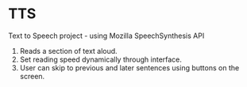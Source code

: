 # TTS
Text to Speech project - using Mozilla SpeechSynthesis API

  1. Reads a section of text aloud.
  2. Set reading speed dynamically through interface.
  3. User can skip to previous and later sentences using buttons on the screen.
